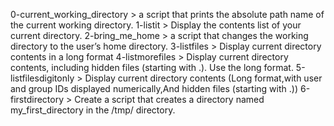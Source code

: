 0-current_working_directory > a script that prints the absolute path name of the current working directory.
1-listit > Display the contents list of your current directory.
2-bring_me_home > a script that changes the working directory to the user’s home directory.
3-listfiles > Display current directory contents in a long format
4-listmorefiles > Display current directory contents, including hidden files (starting with .). Use the long format.
5-listfilesdigitonly > Display current directory contents (Long format,with user and group IDs displayed numerically,And hidden files (starting with .))
6-firstdirectory > Create a script that creates a directory named my_first_directory in the /tmp/ directory.
